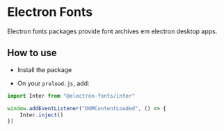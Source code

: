 # Electron Fonts

Electron fonts packages provide font archives em electron desktop apps.

## How to use

* Install the package

* On your `preload.js`, add:

```ts
import Inter from "@electron-fonts/inter"

window.addEventListener("DOMContentLoaded", () => {
    Inter.inject()
})
```